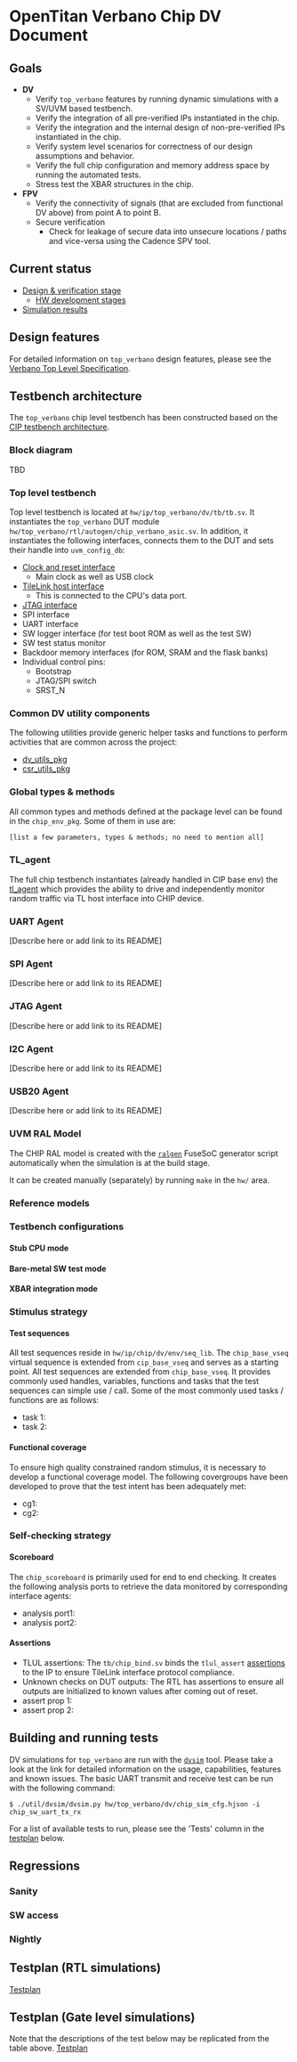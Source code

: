 # OpenTitan Verbano Chip DV Document

## Goals
* **DV**
  * Verify `top_verbano` features by running dynamic simulations with a SV/UVM based testbench.
  * Verify the integration of all pre-verified IPs instantiated in the chip.
  * Verify the integration and the internal design of non-pre-verified IPs instantiated in the chip.
  * Verify system level scenarios for correctness of our design assumptions and behavior.
  * Verify the full chip configuration and memory address space by running the automated tests.
  * Stress test the XBAR structures in the chip.
* **FPV**
  * Verify the connectivity of signals (that are excluded from functional DV above) from point A to point B.
  * Secure verification
    * Check for leakage of secure data into unsecure locations / paths and vice-versa using the Cadence SPV tool.

## Current status
* [Design & verification stage](../../README.md)
  * [HW development stages](../../../doc/project_governance/development_stages.md)
* [Simulation results](https://reports.opentitan.org/hw/top_verbano/dv/latest/report.html)

## Design features
For detailed information on `top_verbano` design features, please see the [Verbano Top Level Specification](../doc/datasheet.md).

## Testbench architecture
The `top_verbano` chip level testbench has been constructed based on the [CIP testbench architecture](../../dv/sv/cip_lib/README.md).

### Block diagram
TBD

### Top level testbench
Top level testbench is located at `hw/ip/top_verbano/dv/tb/tb.sv`.
It instantiates the `top_verbano` DUT module `hw/top_verbano/rtl/autogen/chip_verbano_asic.sv`.
In addition, it instantiates the following interfaces, connects them to the DUT and sets their handle into `uvm_config_db`:
* [Clock and reset interface](../../dv/sv/common_ifs/README.md)
  * Main clock as well as USB clock
* [TileLink host interface](../../dv/sv/tl_agent/README.md)
  * This is connected to the CPU's data port.
* [JTAG interface]()
* SPI interface
* UART interface
* SW logger interface (for test boot ROM as well as the test SW)
* SW test status monitor
* Backdoor memory interfaces (for ROM, SRAM and the flask banks)
* Individual control pins:
  * Bootstrap
  * JTAG/SPI switch
  * SRST_N

### Common DV utility components
The following utilities provide generic helper tasks and functions to perform activities that are common across the project:
* [dv_utils_pkg](../../dv/sv/dv_utils/README.md)
* [csr_utils_pkg](../../dv/sv/csr_utils/README.md)

### Global types & methods
All common types and methods defined at the package level can be found in the `chip_env_pkg`.
Some of them in use are:
```systemverilog
[list a few parameters, types & methods; no need to mention all]
```

### TL_agent
The full chip testbench instantiates (already handled in CIP base env) the [tl_agent](../../dv/sv/tl_agent/README.md) which provides the ability to drive and independently monitor random traffic via TL host interface into CHIP device.

### UART Agent
[Describe here or add link to its README]

### SPI Agent
[Describe here or add link to its README]

### JTAG Agent
[Describe here or add link to its README]

### I2C Agent
[Describe here or add link to its README]

### USB20 Agent
[Describe here or add link to its README]

### UVM RAL Model
The CHIP RAL model is created with the [`ralgen`](../../dv/tools/ralgen/README.md) FuseSoC generator script automatically when the simulation is at the build stage.

It can be created manually (separately) by running `make` in the `hw/` area.

### Reference models

### Testbench configurations

#### Stub CPU mode

#### Bare-metal SW test mode

#### XBAR integration mode

### Stimulus strategy
#### Test sequences
All test sequences reside in `hw/ip/chip/dv/env/seq_lib`.
The `chip_base_vseq` virtual sequence is extended from `cip_base_vseq` and serves as a starting point.
All test sequences are extended from `chip_base_vseq`.
It provides commonly used handles, variables, functions and tasks that the test sequences can simple use / call.
Some of the most commonly used tasks / functions are as follows:
* task 1:
* task 2:

#### Functional coverage
To ensure high quality constrained random stimulus, it is necessary to develop a functional coverage model.
The following covergroups have been developed to prove that the test intent has been adequately met:
* cg1:
* cg2:

### Self-checking strategy
#### Scoreboard
The `chip_scoreboard` is primarily used for end to end checking.
It creates the following analysis ports to retrieve the data monitored by corresponding interface agents:
* analysis port1:
* analysis port2:
<!-- explain inputs monitored, flow of data and outputs checked -->

#### Assertions
* TLUL assertions: The `tb/chip_bind.sv` binds the `tlul_assert` [assertions](../../ip/tlul/doc/TlulProtocolChecker.md) to the IP to ensure TileLink interface protocol compliance.
* Unknown checks on DUT outputs: The RTL has assertions to ensure all outputs are initialized to known values after coming out of reset.
* assert prop 1:
* assert prop 2:

## Building and running tests
DV simulations for `top_verbano` are run with the [`dvsim`]() tool.
Please take a look at the link for detailed information on the usage, capabilities, features and known issues.
The basic UART transmit and receive test can be run with the following command:
```console
$ ./util/dvsim/dvsim.py hw/top_verbano/dv/chip_sim_cfg.hjson -i chip_sw_uart_tx_rx
```
For a list of available tests  to run, please see the 'Tests' column in the [testplan](#testplan) below.

## Regressions

### Sanity

### SW access

### Nightly

## Testplan (RTL simulations)
[Testplan](../data/chip_testplan.hjson)

## Testplan (Gate level simulations)
Note that the descriptions of the test below may be replicated from the table above.
[Testplan](../data/chip_testplan.hjson)

